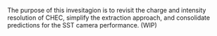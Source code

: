 The purpose of this invesitagion is to revisit the charge and intensity resolution of CHEC, simplify the extraction approach, and consolidate predictions for the SST camera performance. (WIP)